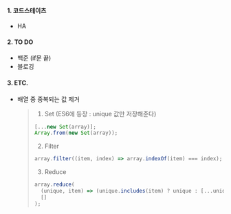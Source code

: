 #### 1. 코드스테이츠

- HA

#### 2. TO DO

- 백준 (if문 끝)
- 블로깅

#### 3. ETC.

- 배열 중 중복되는 값 제거
  > 1.  Set (ES6에 등장 : unique 값만 저장해준다)
  >
  > ```js
  > [...new Set(array)];
  > Array.from(new Set(array));
  > ```
  >
  > 2.  Filter
  >
  > ```js
  > array.filter((item, index) => array.indexOf(item) === index);
  > ```
  >
  > 3.  Reduce
  >
  > ```js
  > array.reduce(
  >   (unique, item) => (unique.includes(item) ? unique : [...unique, item]),
  >   []
  > );
  > ```
